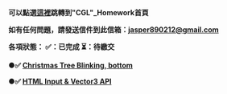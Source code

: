 <strong>可以點選[這裡](https://zzzaaaiii.github.io/CGL109_HW/index.html)跳轉到"CGL"_Homework首頁<strong>

如有任何問題，請發送信件到此信箱：jasper890212@gmail.com

各項狀態： ✅：已完成  ⏳：待繳交

 ●✅ [Christmas Tree Blinking, bottom](https://zzzaaaiii.github.io/CGL109_HW/HW0_train.html)
 
 ●✅ [HTML Input & Vector3 API](https://zzzaaaiii.github.io/CGL109_HW/HW1_clock.html)
